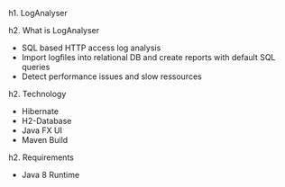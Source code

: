 h1. LogAnalyser

h2. What is LogAnalyser

- SQL based HTTP access log analysis
- Import logfiles into relational DB and create reports with default SQL queries
- Detect performance issues and slow ressources

h2. Technology

- Hibernate
- H2-Database
- Java FX UI
- Maven Build

h2. Requirements

- Java 8 Runtime